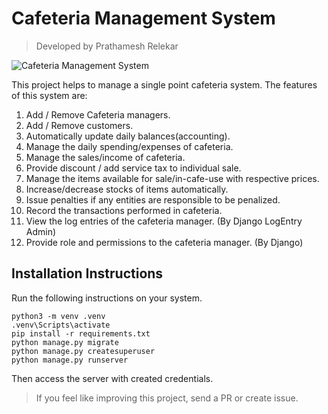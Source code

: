 # Cafeteria Management System
> Developed by Prathamesh Relekar

![Cafeteria Management System](https://i.ibb.co/s30DcmB/cafems.png)

This project helps to manage a single point cafeteria system. 
The features of this system are:

1. Add / Remove Cafeteria managers.
2. Add / Remove customers.
3. Automatically update daily balances(accounting).
4. Manage the daily spending/expenses of cafeteria.
5. Manage the sales/income of cafeteria.
6. Provide discount / add service tax to individual sale.
7. Manage the items available for sale/in-cafe-use with respective prices.
8. Increase/decrease stocks of items automatically.
9. Issue penalties if any entities are responsible to be penalized.
10. Record the transactions performed in cafeteria.
11. View the log entries of the cafeteria manager. (By Django LogEntry Admin)
12. Provide role and permissions to the cafeteria manager. (By Django)


## Installation Instructions
Run the following instructions on your system.
```
python3 -m venv .venv
.venv\Scripts\activate
pip install -r requirements.txt
python manage.py migrate
python manage.py createsuperuser
python manage.py runserver
```
Then access the server with created credentials.


> If you feel like improving this project, send a PR or create issue.

